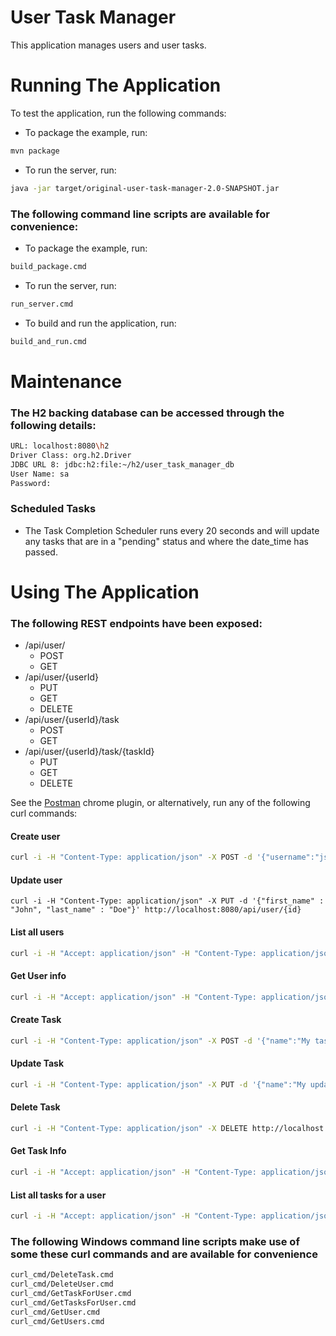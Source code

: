 # User Task Manager
This application manages users and user tasks.

# Running The Application
To test the application, run the following commands:

* To package the example, run:
```sh
mvn package
```

* To run the server, run:
```sh
java -jar target/original-user-task-manager-2.0-SNAPSHOT.jar
```

### The following command line scripts are available for convenience:
* To package the example, run:
```sh
build_package.cmd
```

* To run the server, run:
```sh
run_server.cmd
```

* To build and run the application, run:
```sh
build_and_run.cmd
```

# Maintenance
### The H2 backing database can be accessed through the following details:
```sh
URL: localhost:8080\h2
Driver Class: org.h2.Driver
JDBC URL 8: jdbc:h2:file:~/h2/user_task_manager_db
User Name: sa
Password:
```

### Scheduled Tasks
* The Task Completion Scheduler runs every 20 seconds and will update any tasks that are in a "pending" status and where the date_time has passed.

# Using The Application
### The following REST endpoints have been exposed:
* /api/user/
  - POST
  - GET 
* /api/user/{userId}
  - PUT
  - GET
  - DELETE
* /api/user/{userId}/task
  - POST
  - GET 
* /api/user/{userId}/task/{taskId}
  - PUT
  - GET
  - DELETE

See the [Postman](http://www.getpostman.com/) chrome plugin, or alternatively, run any of the following curl commands:
#### Create user
```sh
curl -i -H "Content-Type: application/json" -X POST -d '{"username":"jsmith","first_name" : "John", "last_name" : "Smith"}' http://localhost:8080/api/user
```

#### Update user
```
curl -i -H "Content-Type: application/json" -X PUT -d '{"first_name" : "John", "last_name" : "Doe"}' http://localhost:8080/api/user/{id}
```

#### List all users
```sh
curl -i -H "Accept: application/json" -H "Content-Type: application/json" -X GET http://localhost:8080/api/user
```

#### Get User info
```sh
curl -i -H "Accept: application/json" -H "Content-Type: application/json" -X GET http://localhost:8080/api/user/{id}
```

#### Create Task
```sh
curl -i -H "Content-Type: application/json" -X POST -d '{"name":"My task","description" : "Description of task", "date_time" : "2016-05-25 14:25:00"}' http://localhost:8080/api/user/{user_id}/task
```

#### Update Task
```sh
curl -i -H "Content-Type: application/json" -X PUT -d '{"name":"My updated task"}' http://localhost:8080/api/user/{user_id}/task/{task_id}
```

#### Delete Task
```sh
curl -i -H "Content-Type: application/json" -X DELETE http://localhost:8080/api/user/{user_id}/task/{task_id}
```

#### Get Task Info
```sh
curl -i -H "Accept: application/json" -H "Content-Type: application/json" -X GET http://localhost:8080/api/user/{user_id}/task/{task_id}
```

#### List all tasks for a user

```sh
curl -i -H "Accept: application/json" -H "Content-Type: application/json" -X GET http://localhost:8080/api/user/{user_id}/task
```

### The following Windows command line scripts make use of some these curl commands and are available for convenience
```sh
curl_cmd/DeleteTask.cmd
curl_cmd/DeleteUser.cmd
curl_cmd/GetTaskForUser.cmd
curl_cmd/GetTasksForUser.cmd
curl_cmd/GetUser.cmd
curl_cmd/GetUsers.cmd
```